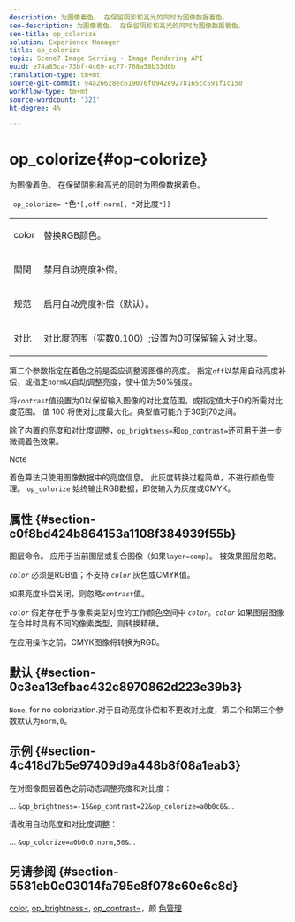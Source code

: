 ```yaml
---
description: 为图像着色。 在保留阴影和高光的同时为图像数据着色。
seo-description: 为图像着色。 在保留阴影和高光的同时为图像数据着色。
seo-title: op_colorize
solution: Experience Manager
title: op_colorize
topic: Scene7 Image Serving - Image Rendering API
uuid: e74a85ca-73bf-4c69-ac77-768a58b33d0b
translation-type: tm+mt
source-git-commit: 94a26628ec619076f0942e9278165cc591f1c150
workflow-type: tm+mt
source-wordcount: '321'
ht-degree: 4%

---
```



# op_colorize{#op-colorize}

为图像着色。 在保留阴影和高光的同时为图像数据着色。

` op_colorize= *`色`*[,off|norm[, *`对比度`*]]`

<table id="simpletable_768D6CDF3F734E7F89DC7AB2EAAC0C77"> 
 <tr class="strow"> 
  <td class="stentry"> <p> <span class="varname"> color </span> </p> </td> 
  <td class="stentry"> <p>替换RGB颜色。 </p> </td> 
 </tr> 
 <tr class="strow"> 
  <td class="stentry"> <p> <span class="codeph"> 關閉 </span> </p> </td> 
  <td class="stentry"> <p>禁用自动亮度补偿。 </p> </td> 
 </tr> 
 <tr class="strow"> 
  <td class="stentry"> <p> <span class="codeph"> 规范  </span> </p> </td> 
  <td class="stentry"> <p>启用自动亮度补偿（默认）。 </p> </td> 
 </tr> 
 <tr class="strow"> 
  <td class="stentry"> <p> <span class="varname"> 对比 </span> </p> </td> 
  <td class="stentry"> <p>对比度范围（实数0.100）;设置为0可保留输入对比度。 </p> </td> 
 </tr> 
</table>

第二个参数指定在着色之前是否应调整源图像的亮度。 指定`off`以禁用自动亮度补偿，或指定`norm`以自动调整亮度，使中值为50%强度。

将&#x200B;*`contrast`*&#x200B;值设置为0以保留输入图像的对比度范围，或指定值大于0的所需对比度范围。 值 100 将使对比度最大化。典型值可能介于30到70之间。

除了内置的亮度和对比度调整，`op_brightness=`和`op_contrast=`还可用于进一步微调着色效果。

>[!NOTE]
>
>着色算法只使用图像数据中的亮度信息。 此灰度转换过程简单，不进行颜色管理。 `op_colorize` 始终输出RGB数据，即使输入为灰度或CMYK。

## 属性 {#section-c0f8bd424b864153a1108f384939f55b}

图层命令。 应用于当前图层或复合图像（如果`layer=comp`）。 被效果图层忽略。

*`color`* 必须是RGB值；不支持 *`color`* 灰色或CMYK值。

如果亮度补偿关闭，则忽略&#x200B;*`contrast`*&#x200B;值。

*`color`* 假定存在于与像素类型对应的工作颜色空间中 *`color`*。*`color`* 如果图层图像在合并时具有不同的像素类型，则转换精确。

在应用操作之前，CMYK图像将转换为RGB。

## 默认 {#section-0c3ea13efbac432c8970862d223e39b3}

`None`, for no colorization.对于自动亮度补偿和不更改对比度，第二个和第三个参数默认为`norm,0`。

## 示例 {#section-4c418d7b5e97409d9a448b8f08a1eab3}

在对图像图层着色之前动态调整亮度和对比度：

… `&op_brightness=-15&op_contrast=22&op_colorize=a0b0c0&`…

请改用自动亮度和对比度调整：

... `&op_colorize=a0b0c0,norm,50&`...

## 另请参阅 {#section-5581eb0e03014fa795e8f078c60e6c8d}

[color](/help/aem-is-ir-api/is-api/http-ref/image-serving-api-ref/c-http-protocol-reference/c-data-types/r-is-http-color.md),  [op_brightness=](../../../../../is-api/http-ref/image-serving-api-ref/c-http-protocol-reference/c-command-reference/r-op-brightness.md#reference-edf79dc41ae5411c80bec3ee3731c58a),  [op_contrast=](../../../../../is-api/http-ref/image-serving-api-ref/c-http-protocol-reference/c-command-reference/r-op-contrast.md#reference-b26dfa9869fd43bebea0fbb8e9fe743d)，颜 [色管理](../../../../../is-api/http-ref/image-serving-api-ref/c-http-protocol-reference/c-syntax-and-features/r-color-management.md#reference-c7e4a72d589145189f7e4bcb6b4544d7)
